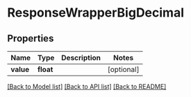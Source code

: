 # ResponseWrapperBigDecimal

## Properties
Name | Type | Description | Notes
------------ | ------------- | ------------- | -------------
**value** | **float** |  | [optional] 

[[Back to Model list]](../../README.md#documentation-for-models) [[Back to API list]](../../README.md#documentation-for-api-endpoints) [[Back to README]](../../README.md)


